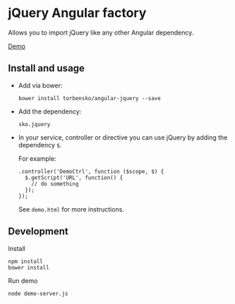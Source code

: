 # jQuery Angular factory

Allows you to import jQuery like any other Angular dependency.

[Demo](http://torbensko-demos.s3.amazonaws.com/angular-jquery/demo.html)



## Install and usage

-   Add via bower:

        bower install torbensko/angular-jquery --save

-   Add the dependency:

        sko.jquery

-   In your service, controller or directive you can use jQuery by adding the dependency `$`.

    For example:

        .controller('DemoCtrl', function ($scope, $) {
          $.getScript('URL', function() {
            // do something
          });
        });

    See `demo.html` for more instructions.


## Development

Install

    npm install
    bower install

Run demo

    node demo-server.js
